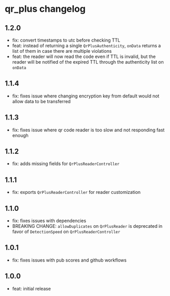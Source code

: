 # qr_plus changelog

## 1.2.0

- fix: convert timestamps to utc before checking TTL
- feat: instead of returning a single `QrPlusAuthenticity`, `onData` returns a list of them in case there are multiple violations
- feat: the reader will now read the code even if TTL is invalid, but the reader will be notified of the expired TTL through the authenticity list on `onData`

## 1.1.4

- fix: fixes issue where changing encryption key from default would not allow data to be transferred

## 1.1.3

- fix: fixes issue where qr code reader is too slow and not responding fast enough

## 1.1.2

- fix: adds missing fields for `QrPlusReaderController`

## 1.1.1

- fix: exports `QrPlusReaderController` for reader customization

## 1.1.0

- fix: fixes issues with dependencies
- BREAKING CHANGE: `allowDuplicates` on `QrPlusReader` is deprecated in favor of `DetectionSpeed` on `QrPlusReaderController`

## 1.0.1

- fix: fixes issues with pub scores and github workflows

## 1.0.0

- feat: initial release
